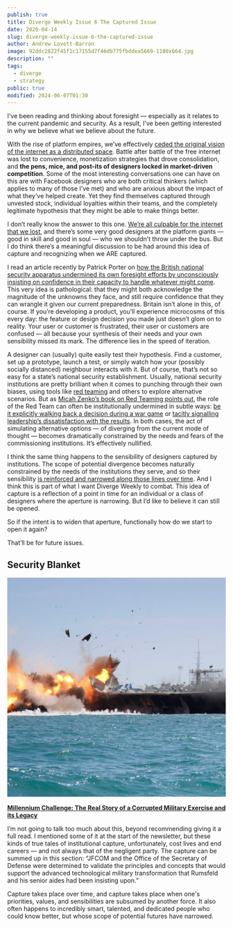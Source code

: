 ```yaml
---
publish: true
title: Diverge Weekly Issue 6 The Captured Issue
date: 2020-04-14
slug: diverge-weekly-issue-6-the-captured-issue
author: Andrew Lovett-Barron
image: 92ddc2822f45f1c17155d7f46db775fbddea5669-1180x664.jpg
description: ""
tags:
  - diverge
  - strategy
public: true
modified: 2024-06-07T01:30
---
```


I’ve been reading and thinking about foresight — especially as it relates to the current pandemic and security. As a result, I’ve been getting interested in why we believe what we believe about the future.

With the rise of platform empires, we’ve effectively [ceded the original vision of the internet as a distributed space](https://anildash.com/2012/12/13/the_web_we_lost/). Battle after battle of the free internet was lost to convenience, monetization strategies that drove consolidation, and **the pens, mice, and post-its of designers locked in market-driven competition**. Some of the most interesting conversations one can have on this are with Facebook designers who are both critical thinkers (which applies to many of those I’ve met) and who are anxious about the impact of what they’ve helped create. Yet they find themselves captured through unvested stock, individual loyalties within their teams, and the completely legitimate hypothesis that they might be able to make things better.

I don’t really know the answer to this one. [We’re all culpable for the internet that we lost](https://thenextweb.com/eu/2017/06/09/pirate-bay-founder-weve-lost-the-internet-its-all-about-damage-control-now/), and there’s some very good designers at the platform giants — good in skill and good in soul — who we shouldn’t throw under the bus. But I do think there’s a meaningful discussion to be had around this idea of capture and recognizing when we ARE captured.

I read an article recently by Patrick Porter on [how the British national security apparatus undermined its own foresight efforts by unconsciously insisting on confidence in their capacity to handle whatever might come](https://www.cambridge.org/core/journals/european-journal-of-international-security/article/taking-uncertainty-seriously-classical-realism-and-national-security/1022E6B6D12A8902E7F40B575D01C40B). This very idea is pathological: that they might both acknowledge the magnitude of the unknowns they face, and still require confidence that they can wrangle it given our current preparedness. Britain isn’t alone in this, of course. If you’re developing a product, you’ll experience microcosms of this every day: the feature or design decision you made just doesn’t glom on to reality. Your user or customer is frustrated, their user or customers are confused — all because your synthesis of their needs and your own sensibility missed its mark. The difference lies in the speed of iteration.

A designer can (usually) quite easily test their hypothesis. Find a customer, set up a prototype, launch a test, or simply watch how your (possibly socially distanced) neighbour interacts with it. But of course, that’s not so easy for a state’s national security establishment. Usually, national security institutions are pretty brilliant when it comes to punching through their own biases, using tools like [red teaming](https://en.wikipedia.org/wiki/Red_team) and others to explore alternative scenarios. But as [Micah Zenko’s book on Red Teaming points out](https://amzn.to/3aaWM4X), the role of the Red Team can often be institutionally undermined in subtle ways: [be it explicitly walking back a decision during a war game](https://warontherocks.com/2015/11/millennium-challenge-the-real-story-of-a-corrupted-military-exercise-and-its-legacy/) or [tacitly signalling leadership’s dissatisfaction with the results](https://foreignpolicy.com/2016/01/07/red-team-a-tale-of-how-a-general-didnt-listen-to-internal-criticism-in-afghanistan/). In both cases, the act of simulating alternative options — of diverging from the current mode of thought — becomes dramatically constrained by the needs and fears of the commissioning institutions. It’s effectively nullified.

I think the same thing happens to the sensibility of designers captured by institutions. The scope of potential divergence becomes naturally constrained by the needs of the institutions they serve, and so their sensibility [is reinforced and narrowed along those lines over time](https://andrewlb.com/diverge-weekly-issue-4-the-cycles-issue/). And I think this is part of what I want Diverge Weekly to combat. This idea of capture is a reflection of a point in time for an individual or a class of designers where the aperture is narrowing. But I’d like to believe it can still be opened.

So if the intent is to widen that aperture, functionally how do we start to open it again?

That’ll be for future issues.

## Security Blanket

![](../_assets/6b5f74bc7ae89afc5a3df11d6314578aa07dcd76-1180x1180.jpg)

[**Millennium Challenge: The Real Story of a Corrupted Military Exercise and its Legacy**](https://warontherocks.com/2015/11/millennium-challenge-the-real-story-of-a-corrupted-military-exercise-and-its-legacy/)

I’m not going to talk too much about this, beyond recommending giving it a full read. I mentioned some of it at the start of the newsletter, but these kinds of true tales of institutional capture, unfortunately, cost lives and end careers — and not always that of the negligent party. The capture can be summed up in this section: “JFCOM and the Office of the Secretary of Defense were determined to validate the principles and concepts that would support the advanced technological military transformation that Rumsfeld and his senior aides had been insisting upon.”

Capture takes place over time, and capture takes place when one's priorities, values, and sensibilities are subsumed by another force. It also often happens to incredibly smart, talented, and dedicated people who could know better, but whose scope of potential futures have narrowed.
